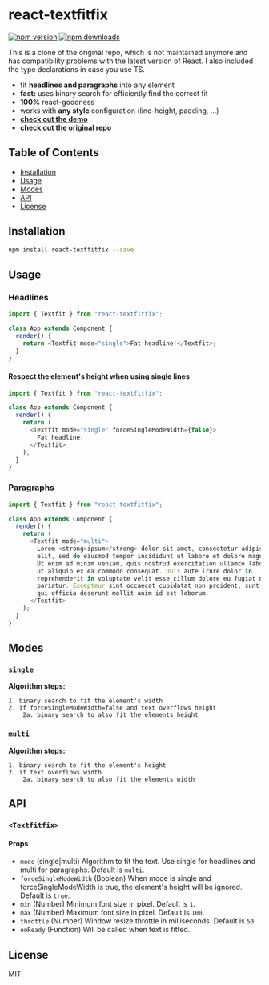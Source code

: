 # react-textfitfix

[![npm version](https://img.shields.io/npm/v/react-textfit.svg?style=flat-square)](https://www.npmjs.com/package/react-textfitfix)
[![npm downloads](https://img.shields.io/npm/dm/react-textfit.svg?style=flat-square)](https://www.npmjs.com/package/react-textfitfix)

This is a clone of the original repo, which is not maintained anymore and has compatibility problems with the latest version of React. I also included the type declarations in case you use TS.

- fit **headlines and paragraphs** into any element
- **fast:** uses binary search for efficiently find the correct fit
- **100%** react-goodness
- works with **any style** configuration (line-height, padding, ...)
- **[check out the demo](http://malte-wessel.github.io/react-textfit/)**
- **[check out the original repo](https://github.com/malte-wessel/react-textfit)**

## Table of Contents

- [Installation](#installation)
- [Usage](#usage)
- [Modes](#modes)
- [API](#api)
- [License](#license)

## Installation

```bash
npm install react-textfitfix --save
```

## Usage

### Headlines

```javascript
import { Textfit } from "react-textfitfix";

class App extends Component {
  render() {
    return <Textfit mode="single">Fat headline!</Textfit>;
  }
}
```

#### Respect the element's height when using single lines

```javascript
import { Textfit } from "react-textfitfix";

class App extends Component {
  render() {
    return (
      <Textfit mode="single" forceSingleModeWidth={false}>
        Fat headline!
      </Textfit>
    );
  }
}
```

### Paragraphs

```javascript
import { Textfit } from "react-textfitfix";

class App extends Component {
  render() {
    return (
      <Textfit mode="multi">
        Lorem <strong>ipsum</strong> dolor sit amet, consectetur adipisicing
        elit, sed do eiusmod tempor incididunt ut labore et dolore magna aliqua.
        Ut enim ad minim veniam, quis nostrud exercitation ullamco laboris nisi
        ut aliquip ex ea commodo consequat. Duis aute irure dolor in
        reprehenderit in voluptate velit esse cillum dolore eu fugiat nulla
        pariatur. Excepteur sint occaecat cupidatat non proident, sunt in culpa
        qui officia deserunt mollit anim id est laborum.
      </Textfit>
    );
  }
}
```

## Modes

### `single`

**Algorithm steps:**

```
1. binary search to fit the element's width
2. if forceSingleModeWidth=false and text overflows height
    2a. binary search to also fit the elements height
```

### `multi`

**Algorithm steps:**

```
1. binary search to fit the element's height
2. if text overflows width
    2a. binary search to also fit the elements width
```

## API

### `<Textfitfix>`

#### Props

- `mode` (single|multi) Algorithm to fit the text. Use single for headlines and multi for paragraphs. Default is `multi`.
- `forceSingleModeWidth` (Boolean) When mode is single and forceSingleModeWidth is true, the element's height will be ignored. Default is `true`.
- `min` (Number) Minimum font size in pixel. Default is `1`.
- `max` (Number) Maximum font size in pixel. Default is `100`.
- `throttle` (Number) Window resize throttle in milliseconds. Default is `50`.
- `onReady` (Function) Will be called when text is fitted.

## License

MIT

